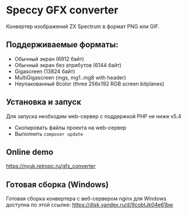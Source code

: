 ﻿# Speccy GFX converter

Конвертер изображений ZX Spectrum в формат PNG или GIF.

## Поддерживаемые форматы:
* Обычный экран (6912 байт)
* Обычный экран без атрибутов (6144 байт)
* Gigascreen (13824 байт)
* MultiGigascreen (mgs, mg1..mg8 with header)
* Неупакованный 8color (three 256x192 RGB screen bitplanes)


## Установка и запуск 

Для запуска необходим web-сервер с поддержкой PHP не ниже v5.4

* Скопировать файлы проекта на web-сервер
* Выполнить `composer update`


## Online demo

https://nyuk.retropc.ru/gfx_converter


## Готовая сборка (Windows) 

Готовая сборка конвертера с веб-сервером nginx для Windows доступна по этой ссылке: https://disk.yandex.ru/d/9cobtJk04e61bw

